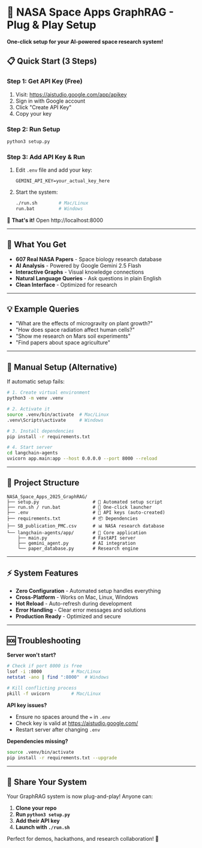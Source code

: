 # 🚀 NASA Space Apps GraphRAG - Plug & Play Setup

**One-click setup for your AI-powered space research system!**

## 📋 Quick Start (3 Steps)

### Step 1: Get API Key (Free)
1. Visit: https://aistudio.google.com/app/apikey
2. Sign in with Google account
3. Click "Create API Key" 
4. Copy your key

### Step 2: Run Setup
```bash
python3 setup.py
```

### Step 3: Add API Key & Run
1. Edit `.env` file and add your key:
   ```
   GEMINI_API_KEY=your_actual_key_here
   ```
2. Start the system:
   ```bash
   ./run.sh        # Mac/Linux
   run.bat         # Windows
   ```

🎉 **That's it!** Open http://localhost:8000

---

## 🎯 What You Get

- **607 Real NASA Papers** - Space biology research database
- **AI Analysis** - Powered by Google Gemini 2.5 Flash  
- **Interactive Graphs** - Visual knowledge connections
- **Natural Language Queries** - Ask questions in plain English
- **Clean Interface** - Optimized for research

---

## 💡 Example Queries

- "What are the effects of microgravity on plant growth?"
- "How does space radiation affect human cells?"
- "Show me research on Mars soil experiments"
- "Find papers about space agriculture"

---

## 🔧 Manual Setup (Alternative)

If automatic setup fails:

```bash
# 1. Create virtual environment
python3 -m venv .venv

# 2. Activate it
source .venv/bin/activate  # Mac/Linux
.venv\Scripts\activate     # Windows

# 3. Install dependencies
pip install -r requirements.txt

# 4. Start server
cd langchain-agents
uvicorn app.main:app --host 0.0.0.0 --port 8000 --reload
```

---

## 📂 Project Structure

```
NASA_Space_Apps_2025_GraphRAG/
├── setup.py                    # 🔧 Automated setup script
├── run.sh / run.bat            # 🚀 One-click launcher
├── .env                        # 🔑 API keys (auto-created)
├── requirements.txt            # 📦 Dependencies
├── SB_publication_PMC.csv      # 📊 NASA research database
└── langchain-agents/app/       # 🧠 Core application
    ├── main.py                 # FastAPI server
    ├── gemini_agent.py         # AI integration
    └── paper_database.py       # Research engine
```

---

## ⚡ System Features

- **Zero Configuration** - Automated setup handles everything
- **Cross-Platform** - Works on Mac, Linux, Windows
- **Hot Reload** - Auto-refresh during development  
- **Error Handling** - Clear error messages and solutions
- **Production Ready** - Optimized and secure

---

## 🆘 Troubleshooting

**Server won't start?**
```bash
# Check if port 8000 is free
lsof -i :8000           # Mac/Linux
netstat -ano | find ":8000"  # Windows

# Kill conflicting process
pkill -f uvicorn        # Mac/Linux
```

**API key issues?**
- Ensure no spaces around the `=` in `.env`
- Check key is valid at https://aistudio.google.com/
- Restart server after changing `.env`

**Dependencies missing?**
```bash
source .venv/bin/activate
pip install -r requirements.txt --upgrade
```

---

## 🌟 Share Your System

Your GraphRAG system is now plug-and-play! Anyone can:

1. **Clone your repo**
2. **Run `python3 setup.py`**  
3. **Add their API key**
4. **Launch with `./run.sh`**

Perfect for demos, hackathons, and research collaboration! 🎯
